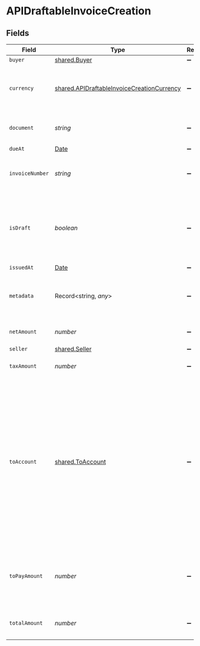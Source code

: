 # APIDraftableInvoiceCreation


## Fields

| Field                                                                                                                                                                                             | Type                                                                                                                                                                                              | Required                                                                                                                                                                                          | Description                                                                                                                                                                                       |
| ------------------------------------------------------------------------------------------------------------------------------------------------------------------------------------------------- | ------------------------------------------------------------------------------------------------------------------------------------------------------------------------------------------------- | ------------------------------------------------------------------------------------------------------------------------------------------------------------------------------------------------- | ------------------------------------------------------------------------------------------------------------------------------------------------------------------------------------------------- |
| `buyer`                                                                                                                                                                                           | [shared.Buyer](../../models/shared/buyer.md)                                                                                                                                                      | :heavy_minus_sign:                                                                                                                                                                                | N/A                                                                                                                                                                                               |
| `currency`                                                                                                                                                                                        | [shared.APIDraftableInvoiceCreationCurrency](../../models/shared/apidraftableinvoicecreationcurrency.md)                                                                                          | :heavy_minus_sign:                                                                                                                                                                                | Currency of the invoice. Use ISO 4217 currency code.                                                                                                                                              |
| `document`                                                                                                                                                                                        | *string*                                                                                                                                                                                          | :heavy_minus_sign:                                                                                                                                                                                | PDF binary (format base64 string)                                                                                                                                                                 |
| `dueAt`                                                                                                                                                                                           | [Date](https://developer.mozilla.org/en-US/docs/Web/JavaScript/Reference/Global_Objects/Date)                                                                                                     | :heavy_minus_sign:                                                                                                                                                                                | N/A                                                                                                                                                                                               |
| `invoiceNumber`                                                                                                                                                                                   | *string*                                                                                                                                                                                          | :heavy_minus_sign:                                                                                                                                                                                | Invoice number as displayed on the invoice                                                                                                                                                        |
| `isDraft`                                                                                                                                                                                         | *boolean*                                                                                                                                                                                         | :heavy_minus_sign:                                                                                                                                                                                | True by default, set to false if you want to create and validate invoice in one API call.                                                                                                         |
| `issuedAt`                                                                                                                                                                                        | [Date](https://developer.mozilla.org/en-US/docs/Web/JavaScript/Reference/Global_Objects/Date)                                                                                                     | :heavy_minus_sign:                                                                                                                                                                                | N/A                                                                                                                                                                                               |
| `metadata`                                                                                                                                                                                        | Record<string, *any*>                                                                                                                                                                             | :heavy_minus_sign:                                                                                                                                                                                | This object is yours, it enables you to add custom data.                                                                                                                                          |
| `netAmount`                                                                                                                                                                                       | *number*                                                                                                                                                                                          | :heavy_minus_sign:                                                                                                                                                                                | Amount before tax, in cents                                                                                                                                                                       |
| `seller`                                                                                                                                                                                          | [shared.Seller](../../models/shared/seller.md)                                                                                                                                                    | :heavy_minus_sign:                                                                                                                                                                                | N/A                                                                                                                                                                                               |
| `taxAmount`                                                                                                                                                                                       | *number*                                                                                                                                                                                          | :heavy_minus_sign:                                                                                                                                                                                | Amount of tax, in cents                                                                                                                                                                           |
| `toAccount`                                                                                                                                                                                       | [shared.ToAccount](../../models/shared/toaccount.md)                                                                                                                                              | :heavy_minus_sign:                                                                                                                                                                                | Beneficiary account as mentioned on the invoice. Note that this does not determine the account where the loan payment will be made.That is done separately when calling the POST /loans endpoint. |
| `toPayAmount`                                                                                                                                                                                     | *number*                                                                                                                                                                                          | :heavy_minus_sign:                                                                                                                                                                                | Remaining amount due by buyer to seller, in cents. Set at 0 for fully paid invoices.                                                                                                              |
| `totalAmount`                                                                                                                                                                                     | *number*                                                                                                                                                                                          | :heavy_minus_sign:                                                                                                                                                                                | Sum of net amount and tax amount, in cents                                                                                                                                                        |